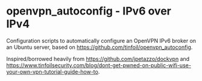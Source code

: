 openvpn_autoconfig - IPv6 over IPv4
==================

Configuration scripts to automatically configure an OpenVPN IPv6 broker on an Ubuntu server, based on https://github.com/tinfoil/openvpn_autoconfig.


Inspired/borrowed heavily from https://github.com/jpetazzo/dockvpn and https://www.tinfoilsecurity.com/blog/dont-get-pwned-on-public-wifi-use-your-own-vpn-tutorial-guide-how-to.
